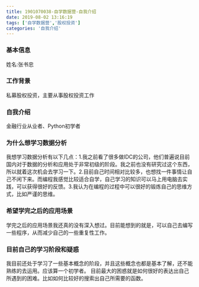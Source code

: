 ```yaml
---
title: 1901070038-自学数据营-自我介绍
date: 2019-08-02 13:16:19
tags: ['自学数据营','股权投资']
categories: '自我介绍'
---
```


### 基本信息

姓名:张书忠

### 工作背景

私募股权投资，主要从事股权投资工作

### 自我介绍

金融行业从业者、Python初学者

### 为什么想学习数据分析

我想学习数据分析有以下几点：1.我之前看了很多做IDC的公司，他们普遍说目前国内对于数据的分析和应用处于非常初级的阶段。我之前也没有研究过这个东西，所以就着这次机会去学习一下。2.目前自己时间相对比较多，也想找一件事情让自己不闲下来。而编程我感觉比较适合自学，自己学习的知识可以马上用电脑去实践，可以获得很好的反馈。3.我认为在编程的过程中可以很好的锻炼自己的思维方式，比如严谨的思维。

### 希望学完之后的应用场景

学完之后的应用场景我还真的没有深入想过。目前能想到的就是，可以自己去编写一些程序，从而减少自己的一些重复性工作。

### 目前自己的学习阶段和疑惑

我目前还处于学习了一些基本概念的阶段，并且这些概念也都是基本了解，还不能熟练的去运用。应该算一个初学者。
目前最大的困惑就是如何很好的表达出自己所遇到的困难。比如如何比较好的搜索出自己所需要的函数。
